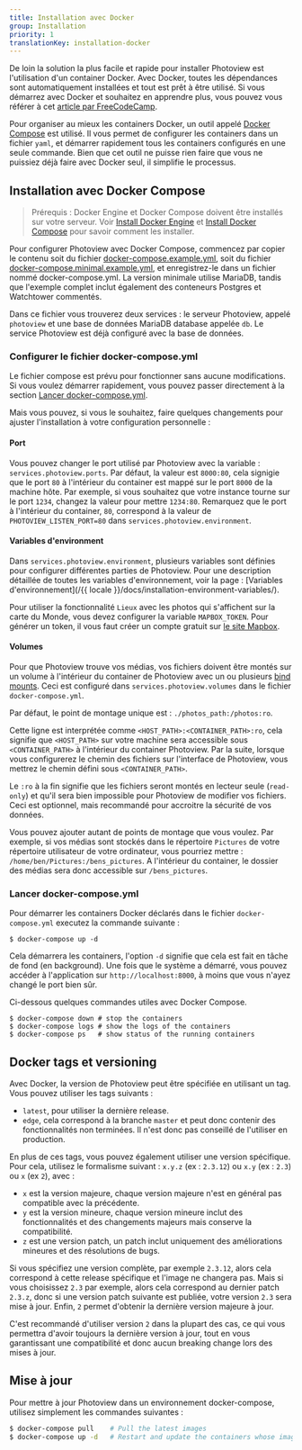 ```yaml
---
title: Installation avec Docker
group: Installation
priority: 1
translationKey: installation-docker
---
```


De loin la solution la plus facile et rapide pour installer Photoview est l'utilisation d'un container Docker.
Avec Docker, toutes les dépendances sont automatiquement installées et tout est prêt à être utilisé.
Si vous démarrez avec Docker et souhaitez en apprendre plus, vous pouvez vous référer à cet [article par FreeCodeCamp][docker-simplified].

Pour organiser au mieux les containers Docker, un outil appelé [Docker Compose][docker-compose] est utilisé.
Il vous permet de configurer les containers dans un fichier `yaml`, et démarrer rapidement tous les containers configurés en une seule commande.
Bien que cet outil ne puisse rien faire que vous ne puissiez déjà faire avec Docker seul, il simplifie le processus.

[docker-simplified]: https://www.freecodecamp.org/news/docker-simplified-96639a35ff36/
[docker-compose]: https://docs.docker.com/compose/

## Installation avec Docker Compose

> Prérequis : Docker Engine et Docker Compose doivent être installés sur votre serveur.
> Voir [Install Docker Engine][docker-install] et [Install Docker Compose][install-docker-compose] pour savoir comment les installer.

Pour configurer Photoview avec Docker Compose, commencez par copier le contenu soit du fichier [docker-compose.example.yml][docker-compose.example.yml], soit du fichier [docker-compose.minimal.example.yml][docker-compose.minimal.example.yml], et enregistrez-le dans un fichier nommé docker-compose.yml. La version minimale utilise MariaDB, tandis que l'exemple complet inclut également des conteneurs Postgres et Watchtower commentés.

Dans ce fichier vous trouverez deux services : le serveur Photoview, appelé `photoview` et une base de données MariaDB database appelée `db`.
Le service Photoview est déjà configuré avec la base de données.

### Configurer le fichier docker-compose.yml

Le fichier compose est prévu pour fonctionner sans aucune modifications. Si vous voulez démarrer rapidement, vous pouvez passer directement à la section [Lancer docker-compose.yml](#lancer-docker-compose.yml).

Mais vous pouvez, si vous le souhaitez, faire quelques changements pour ajuster l'installation à votre configuration personnelle :

#### Port

Vous pouvez changer le port utilisé par Photoview avec la variable : `services.photoview.ports`.
Par défaut, la valeur est `8000:80`, cela signigie que le port `80` à l'intérieur du container est mappé sur le port `8000` de la machine hôte.
Par exemple, si vous souhaitez que votre instance tourne sur le port `1234`, changez la valeur pour mettre `1234:80`.
Remarquez que le port à l'intérieur du container, `80`, correspond à la valeur de `PHOTOVIEW_LISTEN_PORT=80` dans `services.photoview.environment`.

#### Variables d'environment

Dans `services.photoview.environment`, plusieurs variables sont définies pour configurer différentes parties de Photoview. Pour une description détaillée de toutes les variables d'environnement, voir la page : [Variables d'environnement](/{{ locale }}/docs/installation-environment-variables/).

Pour utiliser la fonctionnalité `Lieux` avec les photos qui s'affichent sur la carte du Monde, vous devez configurer la variable `MAPBOX_TOKEN`.
Pour générer un token, il vous faut créer un compte gratuit sur [le site Mapbox][mapbox-access-token].

#### Volumes

Pour que Photoview trouve vos médias, vos fichiers doivent être montés sur un volume à l'intérieur du container de Photoview avec un ou plusieurs [bind mounts][docker-bind-mount].
Ceci est configuré dans `services.photoview.volumes` dans le fichier `docker-compose.yml`.

Par défaut, le point de montage unique est : `./photos_path:/photos:ro`.

Cette ligne est interprétée comme `<HOST_PATH>:<CONTAINER_PATH>:ro`,
cela signifie que `<HOST_PATH>` sur votre machine sera accessible sous `<CONTAINER_PATH>` à l'intérieur du container Photoview.
Par la suite, lorsque vous configurerez le chemin des fichiers sur l'interface de Photoview, vous mettrez le chemin défini sous `<CONTAINER_PATH>`.

Le `:ro` à la fin signifie que les fichiers seront montés en lecteur seule (`read-only`) et qu'il sera bien impossible pour Photoview de modifier vos fichiers.
Ceci est optionnel, mais recommandé pour accroitre la sécurité de vos données.

Vous pouvez ajouter autant de points de montage que vous voulez. Par exemple, si vos médias sont stockés dans le répertoire `Pictures` de votre répertoire utilisateur de votre ordinateur, vous pourriez mettre : `/home/ben/Pictures:/bens_pictures`. A l'intérieur du container, le dossier des médias sera donc accessible sur `/bens_pictures`.

### Lancer docker-compose.yml

Pour démarrer les containers Docker déclarés dans le fichier `docker-compose.yml` executez la commande suivante :

```shell
$ docker-compose up -d
```

Cela démarrera les containers, l'option `-d` signifie que cela est fait en tâche de fond (en background).
Une fois que le système a démarré, vous pouvez accéder à l'application sur `http://localhost:8000`, à moins que vous n'ayez changé le port bien sûr.

Ci-dessous quelques commandes utiles avec Docker Compose.

```shell
$ docker-compose down # stop the containers
$ docker-compose logs # show the logs of the containers
$ docker-compose ps   # show status of the running containers
```

[docker-install]: https://docs.docker.com/engine/install/
[install-docker-compose]: https://docs.docker.com/compose/install/
[docker-bind-mount]: https://docs.docker.com/storage/bind-mounts/
[docker-compose.example.yml]: https://github.com/photoview/photoview/blob/master/docker-compose%20example/docker-compose.example.yml
[docker-compose.minimal.example.yml]: https://github.com/photoview/photoview/blob/master/docker-compose%20example/docker-compose.minimal.example.yml
[mapbox-access-token]: https://account.mapbox.com/access-tokens/

## Docker tags et versioning

Avec Docker, la version de Photoview peut être spécifiée en utilisant un tag.
Vous pouvez utiliser les tags suivants :

- `latest`, pour utiliser la dernière release.
- `edge`, cela correspond à la branche `master` et peut donc contenir des fonctionnalités non terminées. Il n'est donc pas conseillé de l'utiliser en production.

En plus de ces tags, vous pouvez également utiliser une version spécifique.
Pour cela, utilisez le formalisme suivant : `x.y.z` (ex : `2.3.12`) ou `x.y` (ex : `2.3`) ou `x` (ex `2`), avec :

- `x` est la version majeure, chaque version majeure n'est en général pas compatible avec la précédente.
- `y` est la version mineure, chaque version mineure inclut des fonctionnalités et des changements majeurs mais conserve la compatibilité.
- `z` est une version patch, un patch inclut uniquement des améliorations mineures et des résolutions de bugs.

Si vous spécifiez une version complète, par exemple `2.3.12`, alors cela correspond à cette release spécifique et l'image ne changera pas.
Mais si vous choisissez `2.3` par exemple, alors cela correspond au dernier patch `2.3.z`, donc si une version patch suivante est publiée, votre version `2.3` sera mise à jour.
Enfin, `2` permet d'obtenir la dernière version majeure à jour.

C'est recommandé d'utiliser version `2` dans la plupart des cas, ce qui vous permettra d'avoir toujours la dernière version à jour, tout en vous garantissant une compatibilité et donc aucun breaking change lors des mises à jour.

## Mise à jour

Pour mettre à jour Photoview dans un environnement docker-compose, utilisez simplement les commandes suivantes :

```bash
$ docker-compose pull    # Pull the latest images
$ docker-compose up -d   # Restart and update the containers whose images has changed
```
